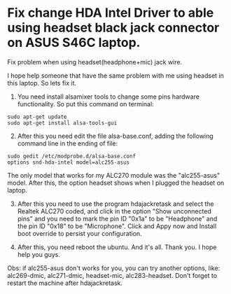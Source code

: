 # Fix change HDA Intel Driver to able using headset black jack connector on ASUS S46C laptop. 

Fix problem when using headset(headphone+mic) jack wire. 

I hope help someone that have the same problem with me using headset in this laptop. So lets fix it.

1. You need install alsamixer tools to change some pins hardware functionality. So put this command on terminal:
```
sudo apt-get update
sudo apt-get install alsa-tools-gui
```
2. After this you need edit the file alsa-base.conf, adding the following command line in the ending of file:
```
sudo gedit /etc/modprobe.d/alsa-base.conf
options snd-hda-intel model=alc255-asus
```
The only model that works for my ALC270 module was the "alc255-asus" model.
After this, the option headset shows when I plugged the headset on laptop.

3. After this you need to use the program hdajackretask and select the Realtek ALC270 coded, and click in the option "Show unconnected pins" and you need to mark the pin ID "0x1a" to be "Headphone" and the pin ID "0x18" to be "Microphone". Click and Appy now and Install boot override to persist your configuration.

4. After this, you need reboot the ubuntu. And it's all. Thank you. I hope help you guys. 

Obs: if alc255-asus don't works for you, you can try another options, like: alc269-dmic, alc271-dmic, headset-mic, alc283-headset. Don't forget to restart the machine after hdajackretask.
